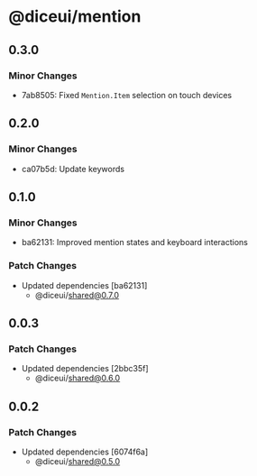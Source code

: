 # @diceui/mention

## 0.3.0

### Minor Changes

- 7ab8505: Fixed `Mention.Item` selection on touch devices

## 0.2.0

### Minor Changes

- ca07b5d: Update keywords

## 0.1.0

### Minor Changes

- ba62131: Improved mention states and keyboard interactions

### Patch Changes

- Updated dependencies [ba62131]
  - @diceui/shared@0.7.0

## 0.0.3

### Patch Changes

- Updated dependencies [2bbc35f]
  - @diceui/shared@0.6.0

## 0.0.2

### Patch Changes

- Updated dependencies [6074f6a]
  - @diceui/shared@0.5.0
